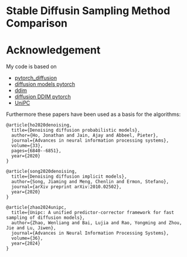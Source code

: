 # Stable Diffusin Sampling Method Comparison



# Acknowledgement

My code is based on 
* [pytorch_diffusion](https://github.com/pesser/pytorch_diffusion)
* [diffusion models pytorch](https://github.com/dome272/Diffusion-Models-pytorch/)
* [ddim](https://github.com/ermongroup/ddim)
* [diffusion DDIM pytorch](https://github.com/Alokia/diffusion-DDIM-pytorch)
* [UniPC](https://github.com/wl-zhao/UniPC)

Furthermore these papers have been used as a basis for the algorithms:
```
@article{ho2020denoising,
  title={Denoising diffusion probabilistic models},
  author={Ho, Jonathan and Jain, Ajay and Abbeel, Pieter},
  journal={Advances in neural information processing systems},
  volume={33},
  pages={6840--6851},
  year={2020}
}
```
```
@article{song2020denoising,
  title={Denoising diffusion implicit models},
  author={Song, Jiaming and Meng, Chenlin and Ermon, Stefano},
  journal={arXiv preprint arXiv:2010.02502},
  year={2020}
}
```
```
@article{zhao2024unipc,
  title={Unipc: A unified predictor-corrector framework for fast sampling of diffusion models},
  author={Zhao, Wenliang and Bai, Lujia and Rao, Yongming and Zhou, Jie and Lu, Jiwen},
  journal={Advances in Neural Information Processing Systems},
  volume={36},
  year={2024}
}
```
